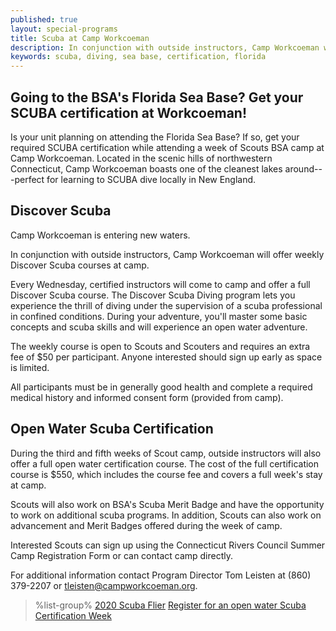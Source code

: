 ```yaml
---
published: true
layout: special-programs
title: Scuba at Camp Workcoeman
description: In conjunction with outside instructors, Camp Workcoeman will offer an open water Scuba cerfication course as well as weekly Discover Scuba courses.
keywords: scuba, diving, sea base, certification, florida
---
```


## Going to the BSA's Florida Sea Base? Get your SCUBA certification at Workcoeman!

Is your unit planning on attending the Florida Sea Base? If so, get your required SCUBA certification while attending a week of Scouts BSA camp at Camp Workcoeman. Located in the scenic hills of northwestern Connecticut, Camp Workcoeman boasts one of the cleanest lakes around---perfect for learning to SCUBA dive locally in New England.

## Discover Scuba

Camp Workcoeman is entering new waters.

In conjunction with outside instructors, Camp Workcoeman will offer weekly Discover Scuba courses at
camp.

Every Wednesday, certified instructors will come to camp and offer a full Discover Scuba course. The Discover
Scuba Diving program lets you experience the thrill of diving under the
supervision of a scuba professional in confined conditions. During your
adventure, you'll master some basic concepts and scuba skills and will
experience an open water adventure.

The weekly course is open to Scouts and Scouters and requires
an extra fee of $50 per participant. Anyone interested should sign up early as
space is limited.

All participants must be in generally good health and complete a required
medical history and informed consent form (provided from camp).

## Open Water Scuba Certification

During the third and fifth weeks of Scout camp, outside instructors
will also offer a full open water certification course. The
cost of the full certification course is $550, which includes the course fee
and covers a full week's stay at camp.

Scouts will also work on BSA's Scuba Merit Badge and have the opportunity to
work on additional scuba programs. In
addition, Scouts can also work on advancement and Merit Badges offered during
the week of camp.

Interested Scouts can sign up using the Connecticut Rivers Council Summer Camp
Registration Form or can contact camp directly.

For additional information contact Program Director Tom Leisten at
(860) 379-2207 or [tleisten@campworkcoeman.org](mailto:tleisten@campworkcoeman.org).

> %list-group%
> <a href="{{ site.url }}/pdf/2020/2020-scuba-flier.pdf" class="list-group-item">2020 Scuba Flier</a>
> <a href="{{ site.url }}/scouts-bsa/register/" class="list-group-item">Register for an open water Scuba Certification Week</a>
